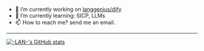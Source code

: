 <!--
**laipz8200/laipz8200** is a ✨ _special_ ✨ repository because its `README.md` (this file) appears on your GitHub profile.

Here are some ideas to get you started:

- 🔭 I’m currently working on ...
- 🌱 I’m currently learning ...
- 👯 I’m looking to collaborate on ...
- 🤔 I’m looking for help with ...
- 💬 Ask me about ...
- 📫 How to reach me: ...
- 😄 Pronouns: ...
- ⚡ Fun fact: ...
-->

- 🔭 I’m currently working on [langgenius/dify](https://github.com/langgenius/dify)
- 🌱 I’m currently learning: SICP, LLMs
- 📫 How to reach me? send me an email.

---

[![-LAN-'s GitHub stats](https://github-readme-stats.vercel.app/api?username=laipz8200&hide=stars&show_icons=true&theme=tokyonight&hide_rank=true)](https://github.com/anuraghazra/github-readme-stats)
